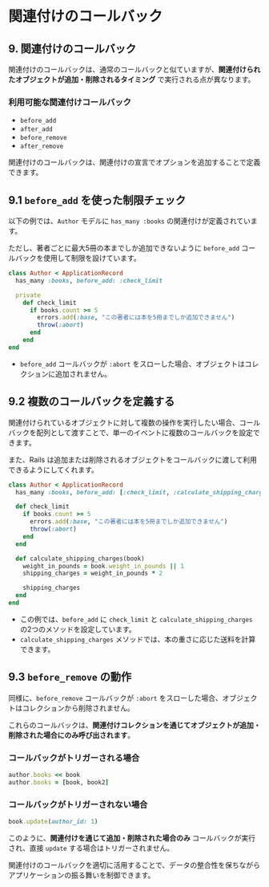 # 関連付けのコールバック

## 9. 関連付けのコールバック

関連付けのコールバックは、通常のコールバックと似ていますが、**関連付けられたオブジェクトが追加・削除されるタイミング** で実行される点が異なります。

### 利用可能な関連付けコールバック
- `before_add`
- `after_add`
- `before_remove`
- `after_remove`

関連付けのコールバックは、関連付けの宣言でオプションを追加することで定義できます。

## 9.1 `before_add` を使った制限チェック

以下の例では、`Author` モデルに `has_many :books` の関連付けが定義されています。

ただし、著者ごとに最大5冊の本までしか追加できないように `before_add` コールバックを使用して制限を設けています。

```ruby
class Author < ApplicationRecord
  has_many :books, before_add: :check_limit

  private
    def check_limit
      if books.count >= 5
        errors.add(:base, "この著者には本を5冊までしか追加できません")
        throw(:abort)
      end
    end
end
```

- `before_add` コールバックが `:abort` をスローした場合、オブジェクトはコレクションに追加されません。

## 9.2 複数のコールバックを定義する

関連付けられているオブジェクトに対して複数の操作を実行したい場合、コールバックを配列として渡すことで、単一のイベントに複数のコールバックを設定できます。

また、Rails は追加または削除されるオブジェクトをコールバックに渡して利用できるようにしてくれます。

```ruby
class Author < ApplicationRecord
  has_many :books, before_add: [:check_limit, :calculate_shipping_charges]

  def check_limit
    if books.count >= 5
      errors.add(:base, "この著者には本を5冊までしか追加できません")
      throw(:abort)
    end
  end

  def calculate_shipping_charges(book)
    weight_in_pounds = book.weight_in_pounds || 1
    shipping_charges = weight_in_pounds * 2

    shipping_charges
  end
end
```

- この例では、`before_add` に `check_limit` と `calculate_shipping_charges` の2つのメソッドを設定しています。
- `calculate_shipping_charges` メソッドでは、本の重さに応じた送料を計算できます。

## 9.3 `before_remove` の動作

同様に、`before_remove` コールバックが `:abort` をスローした場合、オブジェクトはコレクションから削除されません。

これらのコールバックは、**関連付けコレクションを通じてオブジェクトが追加・削除された場合にのみ呼び出されます**。

### コールバックがトリガーされる場合

```ruby
author.books << book
author.books = [book, book2]
```

### コールバックがトリガーされない場合

```ruby
book.update(author_id: 1)
```

このように、**関連付けを通じて追加・削除された場合のみ** コールバックが実行され、直接 `update` する場合はトリガーされません。

関連付けのコールバックを適切に活用することで、データの整合性を保ちながらアプリケーションの振る舞いを制御できます。

